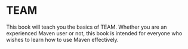 # TEAM

This book will teach you the basics of TEAM. Whether you are an experienced Maven user or not, this book is intended for everyone who wishes to learn how to use Maven effectively.
